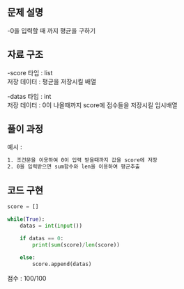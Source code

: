 ## 문제 설명

-0을 입력할 때 까지 평균을 구하기<br>


## 자료 구조
-score
타입 : list<br>
저장 데이터 : 평균을 저장시킬 배열

-datas
타입 : int<br>
저장 데이터 : 0이 나올때까지 score에 점수들을 저장시킬 임시배열


## 풀이 과정
예시 :
```txt
1. 조건문을 이용하여 0이 입력 받을때까지 값을 score에 저장
2. 0을 입력받으면 sum함수와 len을 이용하여 평균추출

```

## 코드 구현
```python
score = []

while(True):
    datas = int(input())

    if datas == 0:
        print(sum(score)/len(score))
        
    else:
        score.append(datas)
```


점수 : 100/100 <br>
